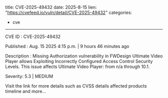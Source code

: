  
title: CVE-2025-49432
date: 2025-8-15
lien: "https://cvefeed.io/vuln/detail/CVE-2025-49432"
categories:
  - cve
---

CVE ID : CVE-2025-49432

Published :  Aug. 15
2025
4:15 p.m. | 9 hours
46 minutes ago

Description : Missing Authorization vulnerability in FWDesign Ultimate Video Player allows Exploiting Incorrectly Configured Access Control Security Levels. This issue affects Ultimate Video Player: from n/a through 10.1.

Severity: 5.3 | MEDIUM

Visit the link for more details
such as CVSS details
affected products
timeline
and more...
